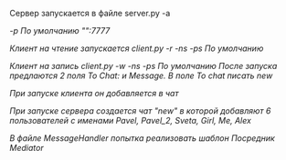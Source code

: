 Сервер запускается в файле server.py -a <address> -p <port> По умолчанию "":7777

Клиент на чтение запускается client.py -r -ns <username> -ps <password> По умолчанию <Pavel><Password>

Клиент на запись client.py -w -ns <username> -ps <password> По умолчанию <Pavel><Password>
    После запуска предлаются 2 поля To Chat: и Message.
    В поле To chat писать new
    
При запуске клиента он добавляется в чат

При запуске сервера создается чат "new" в которой добавляют 6 пользователей с именами Pavel, Pavel_2, Sveta, 
                                                                            Girl, Me, Alex
                                                                            
В файле MessageHandler попытка реализовать шаблон Посредник Mediator